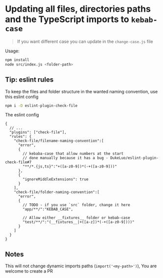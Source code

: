 # Updating all files, directories paths and the TypeScript imports to `kebab-case`
> If you want different case you can update in the `change-case.js` file

Usage:
```bash
npm install
node src/index.js <folder-path>
```


## Tip: eslint rules
To keep the files and folder structure in the wanted naming convention, use this eslint config

```bash
npm i -D eslint-plugin-check-file
```

The eslint config
```json5
{
  // ...
  "plugins": ["check-file"],
  "rules": {
    "check-file/filename-naming-convention":[
      "error",
      {
        // kebaba-case that allow numbers at the start
        // done manually because it has a bug - DukeLuo/eslint-plugin-check-file#7
        "**/*.{js,ts}":"+([a-z0-9])*(-+([a-z0-9]))"
      },
      {
        "ignoreMiddleExtensions": true
      }
    ],
    "check-file/folder-naming-convention":[
      "error",
      {
        // TODO - if you use `src` folder, change it here 
        "app/**/":"KEBAB_CASE",

        // Allow either __fixtures__ folder or kebab-case
        "test/**/":"(__fixtures__|+([a-z])*(-+([a-z0-9])))"
      }
    ]
  }
}

```


## Notes
This will not change dynamic imports paths (`import('<my-path>')`), You are welcome to create a PR
